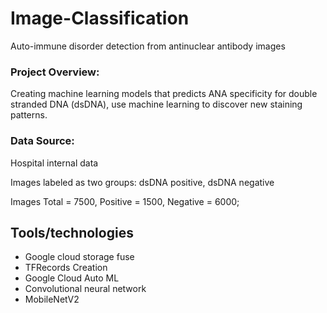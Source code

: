 # Image-Classification
Auto-immune disorder detection from antinuclear antibody images


### Project Overview:
Creating machine learning models that predicts ANA specificity for double stranded DNA (dsDNA), use machine learning to discover new staining patterns.



###  Data Source:
Hospital internal data 

Images labeled as two groups: dsDNA positive, dsDNA negative

Images Total = 7500, Positive = 1500, Negative = 6000;


## Tools/technologies 

* Google cloud storage fuse
* TFRecords Creation
* Google Cloud Auto ML
* Convolutional neural network
* MobileNetV2








